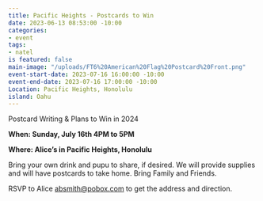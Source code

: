 ```yaml
---
title: Pacific Heights - Postcards to Win
date: 2023-06-13 08:53:00 -10:00
categories:
- event
tags:
- natel
is featured: false
main-image: "/uploads/FT6%20American%20Flag%20Postcard%20Front.png"
event-start-date: 2023-07-16 16:00:00 -10:00
event-end-date: 2023-07-16 17:00:00 -10:00
Location: Pacific Heights, Honolulu
island: Oahu
---
```


Postcard Writing & Plans to Win in 2024

**When: Sunday, July 16th 4PM to 5PM**

**Where: Alice’s in Pacific Heights, Honolulu**

Bring your own drink and pupu to share, if desired. We will provide supplies and will have postcards to take home. Bring Family and Friends.

RSVP to Alice absmith@pobox.com to get the address and direction.